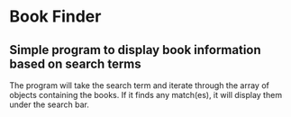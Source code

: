 # Book Finder
## Simple program to display book information based on search terms

The program will take the search term and iterate through the array of objects containing the books. 
If it finds any match(es), it will display them under the search bar.